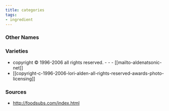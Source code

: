 ```yaml
---
title: categories
tags:
- ingredient
---
```



### Other Names


### Varieties

* copyright © 1996-2006 all rights reserved. - - - [[mailto-aldenatsonic-net]]
* [[copyright-c-1996-2006-lori-alden-all-rights-reserved-awards-photo-licensing]]

### Sources
* http://foodsubs.com/index.html
